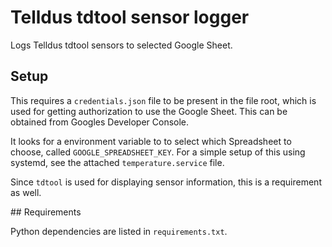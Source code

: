 # Telldus tdtool sensor logger

Logs Telldus tdtool sensors to selected Google Sheet.

## Setup

This requires a `credentials.json` file to be present in the file root, which
is used for getting authorization to use the Google Sheet. This can be
obtained from Googles Developer Console.

It looks for a environment variable to to select which Spreadsheet to choose,
called `GOOGLE_SPREADSHEET_KEY`. For a simple setup of this using systemd, see
the attached `temperature.service` file.

Since `tdtool` is used for displaying sensor information, this is a
requirement as well.

## Requirements

Python dependencies are listed in `requirements.txt`.



